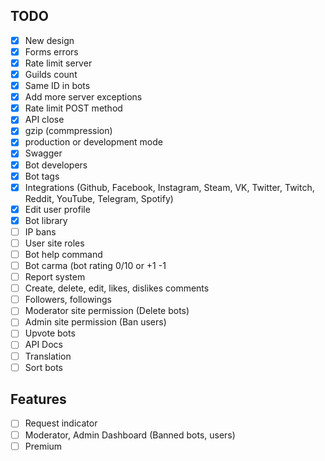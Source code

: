 ## TODO

-   [x] New design
-   [x] Forms errors
-   [x] Rate limit server
-   [x] Guilds count
-   [x] Same ID in bots
-   [x] Add more server exceptions
-   [x] Rate limit POST method
-   [x] API close
-   [x] gzip (commpression)
-   [x] production or development mode
-   [x] Swagger
-   [x] Bot developers
-   [x] Bot tags
-   [x] Integrations (Github, Facebook, Instagram, Steam, VK, Twitter, Twitch, Reddit, YouTube, Telegram, Spotify)
-   [x] Edit user profile
-   [x] Bot library
-   [ ] IP bans
-   [ ] User site roles
-   [ ] Bot help command
-   [ ] Bot carma (bot rating 0/10 or +1 -1
-   [ ] Report system
-   [ ] Create, delete, edit, likes, dislikes comments
-   [ ] Followers, followings
-   [ ] Moderator site permission (Delete bots)
-   [ ] Admin site permission (Ban users)
-   [ ] Upvote bots
-   [ ] API Docs
-   [ ] Translation
-   [ ] Sort bots

## Features
-   [ ] Request indicator
-   [ ] Moderator, Admin Dashboard (Banned bots, users)
-   [ ] Premium
